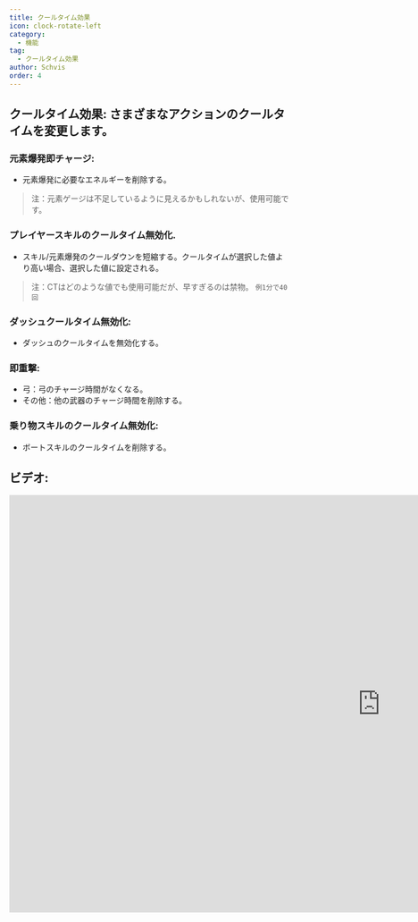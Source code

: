 ```yaml
---
title: クールタイム効果
icon: clock-rotate-left
category:
  - 機能
tag:
  - クールタイム効果
author: Schvis
order: 4
---
```


## クールタイム効果: さまざまなアクションのクールタイムを変更します。
### 元素爆発即チャージ:
- 元素爆発に必要なエネルギーを削除する。
> 注：元素ゲージは不足しているように見えるかもしれないが、使用可能です。
### プレイヤースキルのクールタイム無効化.
- スキル/元素爆発のクールダウンを短縮する。クールタイムが選択した値より高い場合、選択した値に設定される。
> 注：CTはどのような値でも使用可能だが、早すぎるのは禁物。 `例1分で40回`
### ダッシュクールタイム無効化:
- ダッシュのクールタイムを無効化する。
### 即重撃:
- 弓：弓のチャージ時間がなくなる。
- その他：他の武器のチャージ時間を削除する。
### 乗り物スキルのクールタイム無効化:
- ボートスキルのクールタイムを削除する。

## ビデオ:

<div class="iframe-container"><iframe width="1328" height="747" src="https://www.youtube.com/embed/qv5ykSL3Ojw?list=PL5eI1Tb64p56g27qfYk7VuFTz4FK6YrKa" title="Korepi - Cooldown Effects" frameborder="0" allow="accelerometer; autoplay; clipboard-write; encrypted-media; gyroscope; picture-in-picture; web-share" referrerpolicy="strict-origin-when-cross-origin" allowfullscreen></iframe></div>
